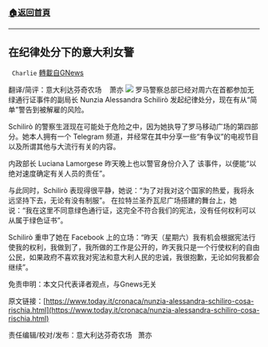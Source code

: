 ###  [:house:返回首頁](https://github.com/ourhimalayas/txt)
---


## 在纪律处分下的意大利女警
` Charlie` [轉載自GNews](https://gnews.org/zh-hans/1557739/)

翻译/简评：意大利达芬奇农场    萧亦
![](https://assets.gnews.org/wp-content/uploads/2021/09/09272.jpg)
罗马警察总部已经对周六在首都参加无绿通行证事件的副局长 Nunzia Alessandra Schilirò 发起纪律处分，现在有从“简单”警告到被解雇的风险。

Schilirò 的警察生涯现在可能处于危险之中，因为她执导了罗马移动广场的第四部分。她本人拥有一个 Telegram 频道，并经常在其中分享一些“有争议”的电视节目以及所谓其他与大流行有关的内容。

内政部长 Luciana Lamorgese 昨天晚上也以警官身份介入了 该事件，以便能“以绝对速度确定有关人员的责任”。

与此同时，Schilirò 表现得很平静，她说：“为了对我对这个国家的热爱，我将永远坚持下去，无论有没有制服”。 在拉特兰圣乔瓦尼广场搭建的舞台上，她说：“我在这里不同意绿色通行证，这完全不符合我们的宪法，没有任何权利可以从属于绿色证书”。

Schilirò 重申了她在 Facebook 上的立场：“昨天（星期六）我有机会根据宪法行使我的权利，我做到了，我所做的工作是公开的，昨天我只是一个行使权利的自由公民，如果政府不喜欢我对宪法和意大利人民的忠诚，我很抱歉，无论如何我都会继续”。

免责申明：本文只代表译者观点，与Gnews无关

原文链接：[https://www.today.it/cronaca/nunzia-alessandra-schiliro-cosa-rischia.html](https://www.today.it/cronaca/nunzia-alessandra-schiliro-cosa-rischia.html)

责任编辑/校对/发布：意大利达芬奇农场   萧亦
